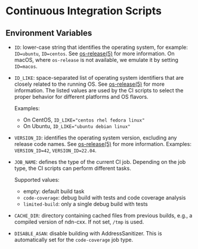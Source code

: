 # Continuous Integration Scripts

## Environment Variables

- `ID`: lower-case string that identifies the operating system, for example: `ID=ubuntu`,
  `ID=centos`. See [os-release(5)] for more information. On macOS, where `os-release` is
  not available, we emulate it by setting `ID=macos`.

- `ID_LIKE`: space-separated list of operating system identifiers that are closely related
  to the running OS. See [os-release(5)] for more information. The listed values are used
  by the CI scripts to select the proper behavior for different platforms and OS flavors.

  Examples:

  - On CentOS, `ID_LIKE="centos rhel fedora linux"`
  - On Ubuntu, `ID_LIKE="ubuntu debian linux"`

- `VERSION_ID`: identifies the operating system version, excluding any release code names.
  See [os-release(5)] for more information. Examples: `VERSION_ID=42`, `VERSION_ID=22.04`.

- `JOB_NAME`: defines the type of the current CI job. Depending on the job type, the CI
  scripts can perform different tasks.

  Supported values:

  - empty: default build task
  - `code-coverage`: debug build with tests and code coverage analysis
  - `limited-build`: only a single debug build with tests

- `CACHE_DIR`: directory containing cached files from previous builds, e.g., a compiled
  version of ndn-cxx. If not set, `/tmp` is used.

- `DISABLE_ASAN`: disable building with AddressSanitizer. This is automatically set for
  the `code-coverage` job type.

[os-release(5)]: https://www.freedesktop.org/software/systemd/man/os-release.html
